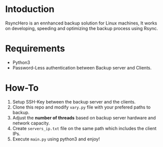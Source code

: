# Intoduction
RsyncHero is an ennhanced backup solution for Linux machines, It works on developing, speeding and optimizing the backup process using Rsync.

# Requirements
- Python3
- Password-Less authentication between Backup server and Clients.

# How-To
1. Setup SSH-Key between the backup server and the clients.
2. Clone this repo and modify `vary.py` file with your prefered paths to backup.
3. Adjust the **number of threads** based on backup server hardware and network capacity.
3. Create `servers_ip.txt` file on the same path which includes the client IPs.
4. Execute `main.py` using python3 and enjoy!
